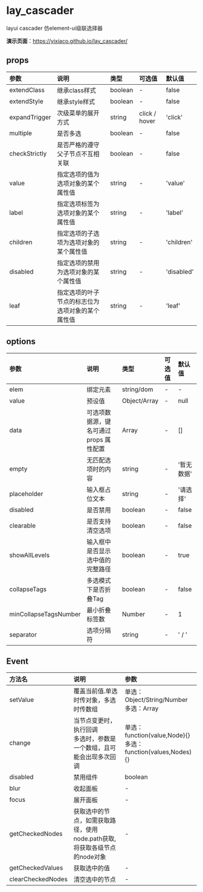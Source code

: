# lay_cascader
layui cascader 仿element-ui级联选择器

**演示页面**：https://yixiaco.github.io/lay_cascader/

## props

| 参数          | 说明                                             | 类型    | 可选值        | 默认值     |
| :------------ | :----------------------------------------------- | :------ | :------------ | :--------- |
| extendClass   | 继承class样式                                    | boolean | -             | false      |
| extendStyle   | 继承style样式                                    | boolean | -             | false      |
| expandTrigger | 次级菜单的展开方式                               | string  | click / hover | 'click'    |
| multiple      | 是否多选                                         | boolean | -             | false      |
| checkStrictly | 是否严格的遵守父子节点不互相关联                 | boolean | -             | false      |
| value         | 指定选项的值为选项对象的某个属性值               | string  | -             | 'value'    |
| label         | 指定选项标签为选项对象的某个属性值               | string  | -             | 'label'    |
| children      | 指定选项的子选项为选项对象的某个属性值           | string  | -             | 'children' |
| disabled      | 指定选项的禁用为选项对象的某个属性值             | string  | -             | 'disabled' |
| leaf          | 指定选项的叶子节点的标志位为选项对象的某个属性值 | string  | -             | 'leaf'     |

## options

| 参数                  | 说明                                    | 类型         | 可选值 | 默认值     |
| :-------------------- | :-------------------------------------- | :----------- | :----- | :--------- |
| elem                  | 绑定元素                                | string/dom   | -      | -          |
| value                 | 预设值                                  | Object/Array | -      | null       |
| data                  | 可选项数据源，键名可通过 props 属性配置 | Array        | -      | []         |
| empty                 | 无匹配选项时的内容                      | string       | -      | '暂无数据' |
| placeholder           | 输入框占位文本                          | string       | -      | '请选择'   |
| disabled              | 是否禁用                                | boolean      | -      | false      |
| clearable             | 是否支持清空选项                        | boolean      | -      | false      |
| showAllLevels         | 输入框中是否显示选中值的完整路径        | boolean      | -      | true       |
| collapseTags          | 多选模式下是否折叠Tag                   | boolean      | -      | false      |
| minCollapseTagsNumber | 最小折叠标签数                          | Number       | -      | 1          |
| separator             | 选项分隔符                              | string       | -      | ' / '      |

## Event

| 方法名            | 说明                                                         | 参数                                                         |
| :---------------- | :----------------------------------------------------------- | :----------------------------------------------------------- |
| setValue          | 覆盖当前值.单选时传对象，多选时传数组                        | 单选：Object/String/Number<br>多选：Array                    |
| change            | 当节点变更时，执行回调 <br>多选时，参数是一个数组，且可能会出现多次回调 | 单选：function(value,Node){} <br>多选：function(values,Nodes){} |
| disabled          | 禁用组件                                                     | boolean                                                      |
| blur              | 收起面板                                                     | -                                                            |
| focus             | 展开面板                                                     | -                                                            |
| getCheckedNodes   | 获取选中的节点，如需获取路径，使用node.path获取,将获取各级节点的node对象 | -                                                            |
| getCheckedValues  | 获取选中的值                                                 | -                                                            |
| clearCheckedNodes | 清空选中的节点                                               | -                                                            |
